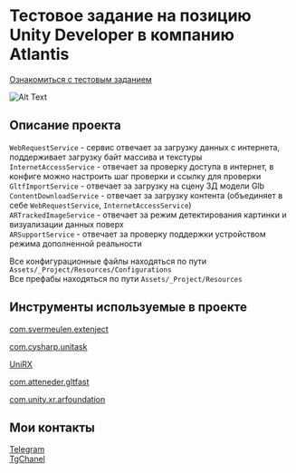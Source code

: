 # Тестовое задание на позицию Unity Developer в компанию Atlantis
[Ознакомиться с тестовым заданием](https://github.com/Rutherfordum/Test_Task_Atlantis/blob/main/Resources/TestTaskAtlantis.md)

![Alt Text](https://github.com/Rutherfordum/Test_Task_Atlantis/blob/main/Resources/Movie_001.gif)

## Описание проекта  
`WebRequestService` - сервис отвечает за загрузку данных с интернета, поддерживает загрузку байт массива и текстуры  
`InternetAccessService` - отвечает за проверку доступа в интернет, в конфиге можно настроить шаг проверки и ссылку для проверки  
`GltfImportService` - отвечает за загрузку на сцену 3Д модели Glb  
`ContentDownloadService` - отвечает за загрузку контента (объединяет в себе `WebRequestService`, `InternetAccessService`)  
`ARTrackedImageService` - отвечает за режим детектирования картинки и визуализации данных поверх  
`ARSupportService` - отвечает за проверку поддержки устройством режима дополненной реальности 

Все конфигурационные файлы находяться по пути `Assets/_Project/Resources/Configurations`  
Все префабы находяться по пути `Assets/_Project/Resources`  

## Инструменты используемые в проекте
[com.svermeulen.extenject](https://github.com/Mathijs-Bakker/Extenject.git?path=UnityProject/Assets/Plugins/Zenject/Source#9.3.0) 

[com.cysharp.unitask](https://github.com/Cysharp/UniTask.git?path=src/UniTask/Assets/Plugins/UniTask) 

[UniRX](https://github.com/neuecc/UniRx)  

[com.atteneder.gltfast](https://github.com/atteneder/glTFast.git)  

[com.unity.xr.arfoundation](https://github.com/Unity-Technologies/arfoundation-samples)  

## Мои контакты
[Telegram](https://t.me/Rutherfordum)   
[TgChanel](https://t.me/Pro_XR)  
